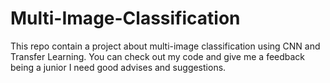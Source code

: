 # Multi-Image-Classification
This repo contain a project about multi-image classification using CNN and Transfer Learning. You can check out my code and give me a feedback being a junior I need good advises and suggestions.
